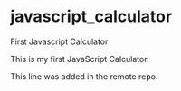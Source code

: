 # javascript_calculator
First Javascript Calculator


This is my first JavaScript Calculator.

This line was added in the remote repo.

